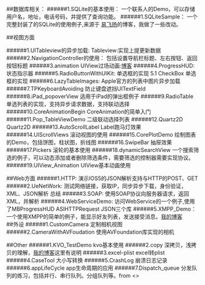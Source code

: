 ##数据库相关：
######1.SQLite的基本使用：
一个联系人的Demo，可以存储用户名，地址，电话号码，并提供了查询功能。
######1.SQLiteSample：
一个完整封装了的SQLite的使用例子,来源于 [易飞扬][yifiyang]的博客，我做了一些改动。	

##视图方面

######1.UITableview的异步加载:
Tableview:实现上提更新数据
######2.NavigationController的使用：
包括设置导航栏标题、左右按钮、返回按钮标题
######3.animation 
UIView过场动画:[博客][uiviewAnimal]
######4.ProgressHUD:
状态指示器
######5.RadioButtonWithUIKit:
单选框的实现
5.1 CheckBox 单选框的实现
######6.LazyTableImages:
Apple官方的列表中图片异步加载
######7.TPKeyboardAvoiding
防止键盘遮挡UITextField
######8.iPad_popoverView
适用于iPad的弹出框例子
######9.RadioTable
单选列表的实现，支持异步请求数据，支持联动选择
######10.CoreAnimationBegin
CoreAnimation的简单入门
######11.Pop_TableViewDemo
二级联动选择列表
######12.Quartz2D
Quartz2D
######13.AutoScrollLabel
Label跑马灯效果
######14.UIScrollViews
滚动视图的使用
######15.CorePlotDemo
绘制图表的Demo，包括饼图，柱状图，折线图
######16.SwipeBar
抽屉效果
######17.Pickers
滚轮的基本使用
######18.dynamicSearchView
一个搜索筛选的例子，可以动态添加或者删除筛选条件，需要筛选的控制器需要实现协议。
######19.UIView_Animation
UIView基本动画使用


##Web方面
######1.HTTP:
演示IOS5的JSON解析支持与HTTP的POST、GET
######2.UeNetWork:
测试网络链接，获取IP，同步异步下载，身份验证，XML、JSON解析 总结
######3.SOAP:
使用SOAP协议向服务器请求，返回XML，并解析
######4.WebServiceDemo:
访问WebService的一个例子,使用了MBProgressHUD ASIHTTPRequest JSON三个库
######5.XMPP_Demo：
一个使用XMPP的简单的例子，能显示好友列表，发送接受消息。[我的博客][xmpp]	
##外设
######1.CustomCamera
定制相机视图
######2.CameraWithAVFoudation
使用AVFoundation库实现的相机

##Other
######1.KVO_TestDemo
kvo基本使用
######2.copy
深拷贝，浅拷贝的理解，[我的博客][deepcopy]这里有说明
######3.excel-plist
excel转plist
######4.CaseTool
大小写转换
######5.CrashLog
崩溃日志记录
######6.appLifeCycle
app生命周期的应用
######7.Dispatch_queue
分发队列的练习，包括并行、串行队列。分组队列等。from <<ios5 cook book>>

[deepcopy]: http://www.cnblogs.com/cokecoffe/archive/2012/07/25/2607477.html

[yifiyang]: http://www.yifeiyang.net/iphone-developer-advanced-9-management-database-using-sqlite/

[uiviewAnimal]:http://www.cnblogs.com/v2m_/archive/2011/10/28/2227979.html

[xmpp]: http://www.cnblogs.com/cokecoffe/archive/2012/08/22/2651645.html?updated=1


